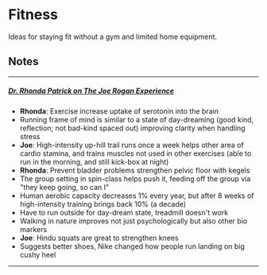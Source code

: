 # Fitness

Ideas for staying fit without a gym and limited home equipment.


## Notes

---

##### [Dr. Rhonda Patrick on The Joe Rogan Experience](https://itunes.apple.com/us/podcast/the-joe-rogan-experience/id360084272?mt=2&i=1000397707330)

* **Rhonda**: Exercise increase uptake of serotonin into the brain
* Running frame of mind is similar to a state of day-dreaming (good kind, reflection; not bad-kind spaced out) improving clarity when handling stress
* **Joe**: High-intensity up-hill trail runs once a week helps other area of cardio stamina, and trains muscles not used in other exercises (able to run in the morning, and still kick-box at night)
* **Rhonda**: Prevent bladder problems strengthen pelvic floor with kegels
* The group setting in spin-class helps push it, feeding off the group via "they keep going, so can I"
* Human aerobic capacity decreases 1% every year, but after 8 weeks of high-intensity training brings back 10% (a decade)
* Have to run outside for day-dream state, treadmill doesn't work
* Walking in nature improves not just psychologically but also other bio markers
* **Joe**: Hindu squats are great to strengthen knees
* Suggests better shoes, Nike changed how people run landing on big cushy heel

---
